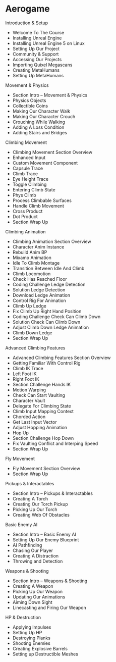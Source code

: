 # Aerogame
Introduction & Setup<br/>
- Welcome To The Course<br/>
- Installing Unreal Engine<br/>
- Installing Unreal Engine 5 on Linux<br/>
- Setting Up Our Project<br/>
- Community & Support<br/>
- Accessing Our Projects<br/>
- Importing Quixel Megascans<br/>
- Creating MetaHumans<br/>
- Setting Up MetaHumans<br/>

Movement & Physics<br/>
- Section Intro – Movement & Physics<br/>
- Physics Objects<br/>
- Collectible Coins<br/>
- Making Our Character Walk<br/>
- Making Our Character Crouch<br/>
- Crouching While Walking<br/>
- Adding A Loss Condition<br/>
- Adding Stairs and Bridges<br/>

Climbing Movement<br/>
- Climbing Movement Section Overview<br/>
- Enhanced Input<br/>
- Custom Movement Component<br/>
- Capsule Trace<br/>
- Climb Trace<br/>
- Eye Height Trace<br/>
- Toggle Climbing<br/>
- Entering Climb State<br/>
- Phys Climb<br/>
- Process Climbable Surfaces<br/>
- Handle Climb Movement<br/>
- Cross Product<br/>
- Dot Product<br/>
- Section Wrap Up<br/>

Climbing Animation<br/>
- Climbing Animation Section Overview<br/>
- Character Anim Instance<br/>
- Rebuild Anim BP<br/>
- Mixamo Animation<br/>
- Idle To Climb Montage<br/>
- Transition Between Idle And Climb<br/>
- Climb Locomotion<br/>
- Check Has Reached Floor<br/>
- Coding Challenge Ledge Detection<br/>
- Solution Ledge Detection<br/>
- Download Ledge Animation<br/>
- Control Rig For Animation<br/>
- Climb Up Ledge<br/>
- Fix Climb Up Right Hand Position<br/>
- Coding Challenge Check Can Climb Down<br/>
- Solution Check Can Climb Down<br/>
- Adjust Climb Down Ledge Animation<br/>
- Climb Down Ledge<br/>
- Section Wrap Up<br/>

Advanced Climbing Features<br/>
- Advanced Climbing Features Section Overview<br/>
- Getting Familiar With Control Rig<br/>
- Climb IK Trace<br/>
- Left Foot IK<br/>
- Right Foot IK<br/>
- Section Challenge Hands IK<br/>
- Motion Warping<br/>
- Check Can Start Vaulting<br/>
- Character Vault<br/>
- Delegate For Climbing State<br/>
- Climb Input Mapping Context<br/>
- Chorded Action<br/>
- Get Last Input Vector<br/>
- Adjust Hopping Animation<br/>
- Hop Up<br/>
- Section Challenge Hop Down<br/>
- Fix Vaulting Conflict and Interping Speed<br/>
- Section Wrap Up<br/>

Fly Movement<br/>
- Fly Movement Section Overview<br/>
- Section Wrap Up<br/>

Pickups & Interactables<br/>
- Section Intro – Pickups & Interactables<br/>
- Creating A Torch<br/>
- Creating Our Torch Pickup<br/>
- Picking Up Our Torch<br/>
- Creating Web Of Obstacles<br/>

Basic Enemy AI<br/>
- Section Intro – Basic Enemy AI<br/>
- Setting Up Our Enemy Blueprint<br/>
- AI Pathfinding<br/>
- Chasing Our Player<br/>
- Creating A Distraction<br/>
- Throwing and Detection<br/>

Weapons & Shooting<br/>
- Section Intro – Weapons & Shooting<br/>
- Creating A Weapon<br/>
- Picking Up Our Weapon<br/>
- Updating Our Animations<br/>
- Aiming Down Sight<br/>
- Linecasting and Firing Our Weapon<br/>

HP & Destruction<br/>
- Applying Impulses<br/>
- Setting Up HP<br/>
- Destroying Planks<br/>
- Shooting Enemies<br/>
- Creating Explosive Barrels<br/>
- Setting up Destructible Meshes<br/>
